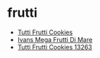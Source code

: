 # frutti

 * [Tutti Frutti Cookies](../../index/t/tutti-frutti-cookies-13263.json)
 * [Ivans Mega Frutti Di Mare](../../index/i/ivans-mega-frutti-di-mare.json)
 * [Tutti Frutti Cookies 13263](../../index/t/tutti-frutti-cookies-13263.json)
